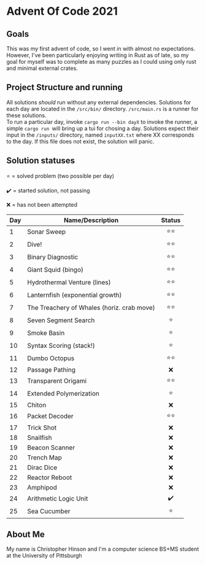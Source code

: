# Advent Of Code 2021

## Goals
This was my first advent of code, so I went in with almost no expectations.  
However, I've been particularly enjoying writing in Rust as of late, so my goal for myself was to complete as many puzzles as I could using only rust and minimal external crates.

## Project Structure and running
All solutions *should* run without any external dependencies.
Solutions for each day are located in the ```/src/bin/``` directory.  ```/src/main.rs``` is a runner for these solutions.  
To run a particular day, invoke ```cargo run --bin dayX``` to invoke the runner, a simple ```cargo run ```will bring up a tui for chosing a day.
Solutions expect their input in the ```/inputs/``` directory, named ```inputXX.txt``` where XX corresponds to the day.  If this file does not exist, the solution will panic.

## Solution statuses
⭐ = solved problem (two possible per day)

✔️ = started solution, not passing

❌ = has not been attempted

| Day       | Name/Description | Status  |
| ----------|-------------| :---:|
|1 |Sonar Sweep | ⭐⭐|
|2 |Dive! | ⭐⭐|
|3 |Binary Diagnostic |⭐⭐|
|4 |Giant Squid (bingo) |⭐⭐|
|5 |Hydrothermal Venture (lines) |⭐⭐|
|6 |Lanternfish (exponential growth) |⭐⭐|
|7 |The Treachery of Whales (horiz. crab move) |⭐⭐|
|8 |Seven Segment Search |⭐|
|9 |Smoke Basin |⭐|
|10 |Syntax Scoring (stack!) |⭐|
|11 |Dumbo Octopus |⭐⭐|
|12 | Passage Pathing|❌|
|13 |Transparent Origami |⭐⭐|
|14 |Extended Polymerization |⭐|
|15 |Chiton |❌|
|16 |Packet Decoder |⭐⭐|
|17 |Trick Shot | ❌|
|18 |Snailfish | ❌|
|19 |Beacon Scanner | ❌|
|20 |Trench Map | ❌|
|21 |Dirac Dice | ❌|
|22 |Reactor Reboot | ❌|
|23 |Amphipod | ❌|
|24 |Arithmetic Logic Unit | ✔️|
|25 |Sea Cucumber | ⭐|


## About Me
My name is Christopher Hinson and I'm a computer science BS+MS student at the University of Pittsburgh
